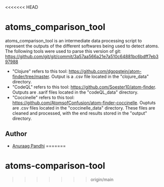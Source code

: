 <<<<<<< HEAD
# atoms_comparison_tool

atoms_comparison_tool is an intermediate data processing script to represent the outputs of the different softwares being used to detect atoms.
The following tools were used to parse this version of git: https://github.com/git/git/commit/3a57aa566a21e7a510c64881bc6bdff7eb397988
- "Clojure" refers to this tool: https://github.com/dgopstein/atom-finder/tree/master. Output is a .csv file located in the "clojure_data" directory.
- "CodeQL" refers to this tool: https://github.com/Soester10/atom-finder. Outputs are .sarif files located in the "codeQL_data" directory.
- "Coccinelle" refers to this tool: https://github.com/AtomsofConfusion/atom-finder-coccinelle. Ouptuts are .csv files located in the "coccinelle_data" directory.
These files are cleaned and processed, with the end results stored in the "output" directory.

## Author
- [Anuraag Pandhi](https://github.com/Anumon6395)
=======
# atoms-comparison-tool
>>>>>>> origin/main
